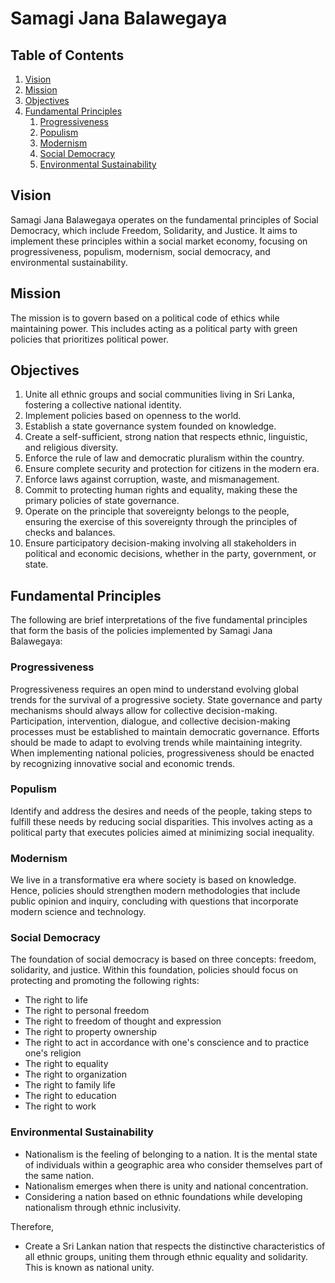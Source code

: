 # Samagi Jana Balawegaya

## Table of Contents
1. [Vision](#vision)
2. [Mission](#mission)
3. [Objectives](#objectives)
4. [Fundamental Principles](#fundamental-principles)
    1. [Progressiveness](#progressiveness)
    2. [Populism](#populism)
    3. [Modernism](#modernism)
    4. [Social Democracy](#social-democracy)
    5. [Environmental Sustainability](#environmental-sustainability)

## Vision
Samagi Jana Balawegaya operates on the fundamental principles of Social Democracy, which include Freedom, Solidarity, and Justice. It aims to implement these principles within a social market economy, focusing on progressiveness, populism, modernism, social democracy, and environmental sustainability.

## Mission
The mission is to govern based on a political code of ethics while maintaining power. This includes acting as a political party with green policies that prioritizes political power.

## Objectives
1. Unite all ethnic groups and social communities living in Sri Lanka, fostering a collective national identity.
2. Implement policies based on openness to the world.
3. Establish a state governance system founded on knowledge.
4. Create a self-sufficient, strong nation that respects ethnic, linguistic, and religious diversity.
5. Enforce the rule of law and democratic pluralism within the country.
6. Ensure complete security and protection for citizens in the modern era.
7. Enforce laws against corruption, waste, and mismanagement.
8. Commit to protecting human rights and equality, making these the primary policies of state governance.
9. Operate on the principle that sovereignty belongs to the people, ensuring the exercise of this sovereignty through the principles of checks and balances.
10. Ensure participatory decision-making involving all stakeholders in political and economic decisions, whether in the party, government, or state.

## Fundamental Principles

The following are brief interpretations of the five fundamental principles that form the basis of the policies implemented by Samagi Jana Balawegaya:

### Progressiveness
Progressiveness requires an open mind to understand evolving global trends for the survival of a progressive society. State governance and party mechanisms should always allow for collective decision-making. Participation, intervention, dialogue, and collective decision-making processes must be established to maintain democratic governance. Efforts should be made to adapt to evolving trends while maintaining integrity. When implementing national policies, progressiveness should be enacted by recognizing innovative social and economic trends.

### Populism
Identify and address the desires and needs of the people, taking steps to fulfill these needs by reducing social disparities. This involves acting as a political party that executes policies aimed at minimizing social inequality.

### Modernism
We live in a transformative era where society is based on knowledge. Hence, policies should strengthen modern methodologies that include public opinion and inquiry, concluding with questions that incorporate modern science and technology.

### Social Democracy
The foundation of social democracy is based on three concepts: freedom, solidarity, and justice. Within this foundation, policies should focus on protecting and promoting the following rights:
- The right to life
- The right to personal freedom
- The right to freedom of thought and expression
- The right to property ownership
- The right to act in accordance with one's conscience and to practice one's religion
- The right to equality
- The right to organization
- The right to family life
- The right to education
- The right to work

### Environmental Sustainability
- Nationalism is the feeling of belonging to a nation. It is the mental state of individuals within a geographic area who consider themselves part of the same nation.
- Nationalism emerges when there is unity and national concentration.
- Considering a nation based on ethnic foundations while developing nationalism through ethnic inclusivity.

Therefore,
- Create a Sri Lankan nation that respects the distinctive characteristics of all ethnic groups, uniting them through ethnic equality and solidarity. This is known as national unity.
